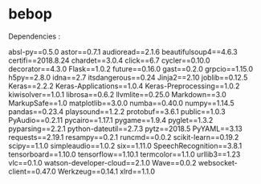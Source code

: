 # bebop
Dependencies :

absl-py==0.5.0
astor==0.7.1
audioread==2.1.6
beautifulsoup4==4.6.3
certifi==2018.8.24
chardet==3.0.4
click==6.7
cycler==0.10.0
decorator==4.3.0
Flask==1.0.2
future==0.16.0
gast==0.2.0
grpcio==1.15.0
h5py==2.8.0
idna==2.7
itsdangerous==0.24
Jinja2==2.10
joblib==0.12.5
Keras==2.2.2
Keras-Applications==1.0.4
Keras-Preprocessing==1.0.2
kiwisolver==1.0.1
librosa==0.6.2
llvmlite==0.25.0
Markdown==3.0
MarkupSafe==1.0
matplotlib==3.0.0
numba==0.40.0
numpy==1.14.5
pandas==0.23.4
playsound==1.2.2
protobuf==3.6.1
public==1.0.3
PyAudio==0.2.11
pycairo==1.17.1
pygame==1.9.4
pyglet==1.3.2
pyparsing==2.2.1
python-dateutil==2.7.3
pytz==2018.5
PyYAML==3.13
requests==2.19.1
resampy==0.2.1
runcmd==0.0.2
scikit-learn==0.19.2
scipy==1.1.0
simpleaudio==1.0.2
six==1.11.0
SpeechRecognition==3.8.1
tensorboard==1.10.0
tensorflow==1.10.1
termcolor==1.1.0
urllib3==1.23
vlc==0.1.0
watson-developer-cloud==2.1.0
Wave==0.0.2
websocket-client==0.47.0
Werkzeug==0.14.1
xlrd==1.1.0
